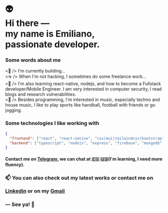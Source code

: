
<!--![Hi](https://github.com/Junscuzzy/Junscuzzy/blob/master/assets/hi.gif)-->
<h1>
 👽<br>
  Hi there ― <br> 
  my name is Emiliano, <br> 
  passionate developer.
</h1>


<!-- <br/> -->

### Some words about me

<p>
 <🎯 /> I'm currently building...
    <br>
    <☕️‍ /> When I'm not hacking, I sometimes do some freelance work...
    <br>
    <🌱 /> I'm also learning react-native, nodejs, and how to become a Fullstack developer/Mobile Engineer. I am very interested in computer security, I read blogs and research vulnerabilities.
    <br>
    <🍺 /> Besides programming, I'm interested in music, especially techno and house music, I like to play sports like handball, football with friends or go jogging.
</p>

### Some technologies I like working with

```json
{
  "frontend": ["react", "react-native", "css|mui|tailwindcss|bootstrap"],
  "backend": ["typescript", "nodejs", "express", "firebase", "mongodb", "postgresql"],
}
```


#### Contact me on [Telegram](https://t.me/emilianoferreyra), we can chat at 🇪🇸 🇬🇧(I'm learning, I need more fluency).

 <h3>
  📫  You can also check out my <b>latest works</b> or <b>contact me</b> on
  <br> 

  <a href="https://www.linkedin.com/in/emilianooferreyra/">Linkedin</a> or on my <a href="mailto:emilianooferreyra@gmail.com">Gmail</a> 
</h3> 

### ― See ya! 👋

<br>

<!-- ## &#x1f4c8; GitHub Stats
<a href="https://github.com/Junscuzzy/Junscuzzy">
    <img align="left" src="https://github-readme-stats.vercel.app/api/top-langs/?username=junscuzzy&hide=php&layout=compact&width=50" alt="Most Used Languages" />
</a>
<a href="https://github.com/Junscuzzy/Junscuzzy">
    <img align="left" src="https://github-readme-stats.vercel.app/api?username=junscuzzy&hide=prs,issues&count_private=true&show_icons=true" alt="Julien's GitHub Stats" />
</a>-->
